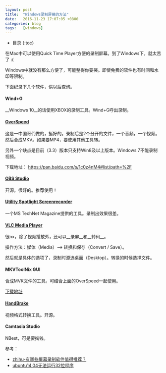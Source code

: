 ```yaml
---
layout: post
title:  "Windows录制屏幕的方法"
date:   2016-11-23 17:07:05 +0800
categories: blog
tags:   [windows]
---
```


* 目录
{:toc}

在Mac中可以使用Quick Time Player方便的录制屏幕。到了Windows下，就太苦了 :(

Windows中就没有那么方便了，可能整得你要哭。即使免费的软件也有时间和水印等限制。

下面纪录下几个软件，供以后查询。

#### Wind+G

__Windows 10__的话使用XBOX的录制工具。Wind+G呼出录制。

#### [OverSpeed](http://tieba.baidu.com/p/4103322109)

这是一中国哥们做的，挺好的。录制后是2个分开的文件，一个音频，一个视频。然后合成MKV。如果要MP4，要使用其他工具转。

另外一个缺点是目前（3.3）版本只支持Win8及以上版本。Windows 7不能录制视频。

下载地址： <https://pan.baidu.com/s/1c0z4nM4#list/path=%2F>


#### [OBS Studio](https://obsproject.com/download)

开源。很好的。推荐使用！

#### [Utility Spotlight Screenrecorder](https://technet.microsoft.com/en-us/library/2009.03.utilityspotlight2.aspx)

一个MS TechNet Magazine提供的工具。录制出效果很差。


#### [VLC Media Player](http://www.videolan.org/vlc/)

很nx，除了视频播放外，还可以__录屏__和__转码__。

操作方法：媒体（Media）--> 转换和保存（Convert / Save）。

然后就是具体的选项了，录制时源选桌面（Desktop）。转换的时候选择文件。

#### MKVToolNix GUI 

合成MVK文件的工具。可结合上面的OverSpeed一起使用。

[下载地址](https://pan.baidu.com/s/1c0z4nM4#list/path=%2FOverSpeed%2F%E5%B0%81%E8%A3%85%E6%88%90MKV%E6%96%87%E4%BB%B6%E7%9A%84%E5%B7%A5%E5%85%B7%E5%8F%8A%E6%95%99%E7%A8%8B&parentPath=%2F)


#### [HandBrake](https://handbrake.fr/downloads.php)
 
视频格式转换工具。开源。

#### Camtasia Studio

NBest，可是要掏钱。

参考：                                   

- [zhihu-有哪些屏幕录制软件值得推荐？](https://www.zhihu.com/question/22371082)                   
- [ubuntu14.04无法运行32位程序](http://www.ubuntukylin.com/ask/index.php?qa=70&qa_1=ubuntu14-04%E6%97%A0%E6%B3%95%E8%BF%90%E8%A1%8C32%E4%BD%8D%E7%A8%8B%E5%BA%8F)                 

